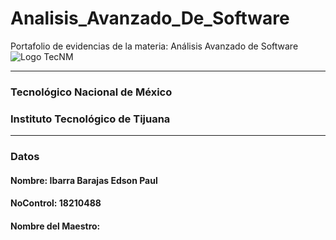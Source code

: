 # Analisis_Avanzado_De_Software
Portafolio de evidencias de la materia: Análisis Avanzado de Software
![Logo TecNM](https://drive.google.com/file/d/1nqp38UY6iNeOwqjJn4swxPC9DzpeATr3/view?usp=sharing)
___
### Tecnológico Nacional de México
### Instituto Tecnológico de Tijuana
___
### **Datos**
#### Nombre: Ibarra Barajas Edson Paul
#### NoControl: 18210488
#### Nombre del Maestro: 
